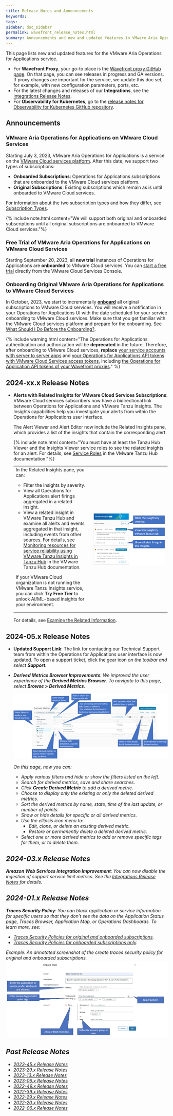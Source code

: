 ```yaml
---
title: Release Notes and Announcements
keywords:
tags:
sidebar: doc_sidebar
permalink: wavefront_release_notes.html
summary: Announcements and new and updated features in VMware Aria Operations for Applications (formerly known as Tanzu Observability by Wavefront).
---
```


This page lists new and updated features for the VMware Aria Operations for Applications service.

* For **Wavefront Proxy**, your go-to place is the [Wavefront proxy GitHub page](https://GitHub.com/wavefrontHQ/java/releases). On that page, you can see releases in progress and GA versions. If proxy changes are important for the service, we update this doc set, for example, with new configuration parameters, ports, etc.
* For the latest changes and releases of our **Integrations**, see the [Integrations Release Notes](integrations_new_changed.html).
* For **Observability for Kubernetes**, go to the [release notes for Observability for Kubernetes GitHub repository](https://github.com/wavefrontHQ/observability-for-kubernetes/releases).

## Announcements

### VMware Aria Operations for Applications on VMware Cloud Services

Starting July 3, 2023, VMware Aria Operations for Applications is a service on the [VMware Cloud services platform](https://console.cloud.vmware.com/). After this date, we support two types of subscriptions: 

* **Onboarded Subscriptions**: Operations for Applications subscriptions that are onboarded to the VMware Cloud services platform. 
* **Original Subscriptions**: Existing subscriptions which remain as is until onboarded to VMware Cloud services. 
   
For information about the two subscription types and how they differ, see [Subscription Types](subscriptions-differences.html).
 
{% include note.html content="We will support both original and onboarded subscriptions until all original subscriptions are onboarded to VMware Cloud services."%}

### Free Trial of VMware Aria Operations for Applications on VMware Cloud Services

Starting September 20, 2023, all **new trial** instances of Operations for Applications are **onboarded** to VMware Cloud services. You can [start a free trial](start_trial.html) directly from the VMware Cloud Services Console.

### Onboarding Original VMware Aria Operations for Applications to VMware Cloud Services

In October, 2023, we start to incrementally [**onboard**](csp_migration.html) all original subscriptions to VMware Cloud services. You will receive a notification in your Operations for Applications UI with the date scheduled for your service onboarding to VMware Cloud services. Make sure that you get familiar with the VMware Cloud services platform and prepare for the onboarding. See [What Should I Do Before the Onboarding?](csp_migration.html#what-should-i-do-before-the-onboarding).

{% include warning.html content="The Operations for Applications authentication and authorization will be **deprecated** in the future. Therefore, after onboarding to VMware Cloud services, **replace** [your service accounts with server to server apps](csp_migration.html#how-to-replace-a-service-account-with-a-server-to-server-app) and [your Operations for Applications API tokens with VMware Cloud Services access tokens](csp_migration.html#how-to-replace-an-operations-for-applications-api-token-with-a-vmware-cloud-services-access-token), including [the Operations for Application API tokens of your Wavefront proxies](csp_migration.html#how-to-replace-the-operations-for-application-api-token-of-a-wavefront-proxy)." %}

## 2024-xx.x Release Notes

* **Alerts with Related Insights for VMware Cloud Services Subscriptions**: VMware Cloud services subscribers now have a bidirectional link between Operations for Applications and VMware Tanzu Insights. The Insights capabilities help you investigate your alerts from within the Operations for Applications user interface.

  The Alert Viewer and Alert Editor now include the Related Insights pane, which provides a list of the insights that contain the corresponding alert.

  {% include note.html content="You must have at least the Tanzu Hub Viewer and the Insights Viewer service roles to see the related insights for an alert. For details, see [Service Roles](https://docs.vmware.com/en/VMware-Tanzu-Hub/SaaS/Using-and-Managing-VMware-Tanzu-Hub/GUID-E58C5DA5-BA2B-4BD8-9CA7-ADF7839C6E7F.html#service-roles-1) in the VMware Tanzu Hub documentation."%}

  <table style="width: 100%;">
  <tbody>
  <tr>
  <td width="50%">
  In the Related Insights pane, you can:
  <ul><li>Filter the insights by severity.</li>
  <li>View all Operations for Applications alert firings aggregated in a related insight.</li>
  <li>View a related insight in VMware Tanzu Hub and examine all alerts and events aggregated in that insight, including events from other sources. For details, see <a href="https://docs.vmware.com/en/VMware-Tanzu-Hub/SaaS/Using-and-Managing-VMware-Tanzu-Hub/GUID-B56F48EF-5C60-4D10-BFE6-026BE8C7B96C.html">Monitoring resources for service reliability using VMware Tanzu Insights in Tanzu Hub</a> in the VMware Tanzu Hub documentation.</li></ul>
  <p>If your VMware Cloud organization is not running the VMware Tanzu Insights service, you can click <strong>Try Free Tier</strong> to unlock AI/ML-based insights for your environment.</p></td>
  <td width="50%"><img src="/images/alert_viewer_insights.png" alt="Related Insights section supports filters, such as active, resolved, critical, warning, and information"></td>
  </tr>
  </tbody>
  </table>

  For details, see [Examine the Related Information](alerts.html#step-2-examine-the-related-information).


## 2024-05.x Release Notes

* **Updated Support Link**: The link for contacting our Technical Support team from within the Operations for Applications user interface is now updated. To open a support ticket, click the gear icon <i class="fa fa-cog"/> on the toolbar and select **Support**.

* **Derived Metrics Browser Improvements**: We improved the user experience of the **Derived Metrics Browser**. To navigate to this page, select **Browse > Derived Metrics**.

  ![An annotated screenshot of the Derived Metrics Browser. The information is listed below](images/derived_metrics.png)

  On this page, now you can:

  * Apply various filters and hide or show the filters listed on the left.
  * Search for derived metrics, save and share searches.
  * Click **Create Derived Metric** to add a derived metric.
  * Choose to display only the existing or only the deleted derived metrics.
  * Sort the derived metrics by name, state, time of the last update, or number of points.
  * Show or hide details for specific or all derived metrics.
  * Use the ellipsis icon menu to:
    * Edit, clone, or delete an existing derived metric.
    * Restore or permanently delete a deleted derived metric.
  * Select one or more derived metrics to add or remove specific tags for them, or to delete them.


## 2024-03.x Release Notes

**Amazon Web Services Integration Improvement**: You can now disable the ingestion of support service limit metrics. See the [Integrations Release Notes](integrations_new_changed.html#january-2024) for details.


## 2024-01.x Release Notes

**Traces Security Policy**: You can block application or service information for specific users so that they don’t see the data on the Application Status page, Traces Browser, Application Map, or Operations Dashboards. To learn more, see:
* [Traces Security Policies for original and onboarded subscriptions](security_policy.html#traces-security-policies).
* [Traces Security Policies for onboarded subscriptions only](csp_security_policy.html#traces-security-policies).

Example: An annotated screenshot of the create traces security policy for original and onboarded subscriptions.
![Annotated create traces security rule screenshot.](images/traces_security_policy_create_rule.png)

## Past Release Notes
- [2023-45.x Release Notes](2023-45.x_release_notes.html)
- [2023-29.x Release Notes](2023-29.x_release_notes.html)
- [2023-13.x Release Notes](2023-13.x_release_notes.html)
- [2023-06.x Release Notes](2023-06.x_release_notes.html)
- [2022-49.x Release Notes](2022-49.x_release_notes.html)
- [2022-39.x Release Notes](2022-39.x_release_notes.html)
- [2022-29.x Release Notes](2022-29.x_release_notes.html)
- [2022-20.x Release Notes](2022-20.x_release_notes.html)
- [2022-06.x Release Notes](2022-06.x_release_notes.html)